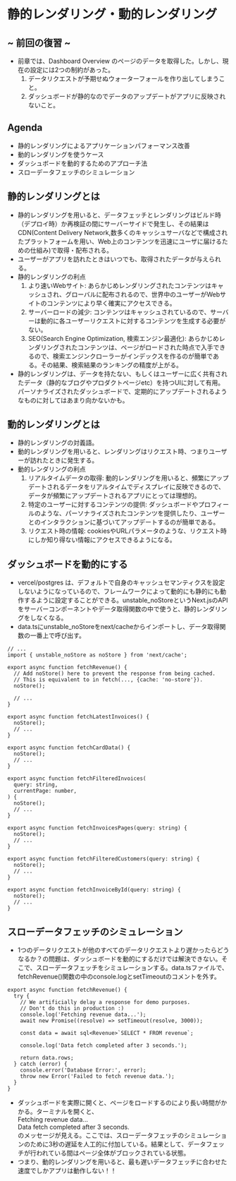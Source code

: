 # 静的レンダリング・動的レンダリング  
## ~ 前回の復習 ~  
* 前章では、Dashboard Overview のページのデータを取得した。しかし、現在の設定には2つの制約があった。  
    1. データリクエストが予期せぬウォーターフォールを作り出してしまうこと。  
    2. ダッシュボードが静的なのでデータのアップデートがアプリに反映されないこと。  

## Agenda
* 静的レンダリングによるアプリケーションパフォーマンス改善  
* 動的レンダリングを使うケース  
* ダッシュボードを動的するためのアプローチ法  
* スローデータフェッチのシミュレーション  

## 静的レンダリングとは  
* 静的レンダリングを用いると、データフェッチとレンダリングはビルド時（デプロイ時）か再検証の間にサーバーサイドで発生し、その結果はCDN(Content Delivery Network,数多くのキャッシュサーバなどで構成されたプラットフォームを用い、Web上のコンテンツを迅速にユーザに届けるための仕組み)で取得・配布される。  
* ユーザーがアプリを訪れたときはいつでも、取得されたデータが与えられる。
* 静的レンダリングの利点  
    1. より速いWebサイト: あらかじめレンダリングされたコンテンツはキャッシュされ、グローバルに配布されるので、世界中のユーザーがWebサイトのコンテンツにより早く確実にアクセスできる。
    2. サーバーロードの減少: コンテンツはキャッシュされているので、サーバーは動的に各ユーザーリクエストに対するコンテンツを生成する必要がない。  
    3. SEO(Search Engine Optimization, 検索エンジン最適化): あらかじめレンダリングされたコンテンツは、ページがロードされた時点で入手できるので、検索エンジンクローラーがインデックスを作るのが簡単である。その結果、検索結果のランキングの精度が上がる。  
* 静的レンダリングは、データを持たない、もしくはユーザーに広く共有されたデータ（静的なブログやプロダクトページetc）を持つUIに対して有用。パーソナライズされたダッシュボードで、定期的にアップデートされるようなものに対してはあまり向かないかも。  

## 動的レンダリングとは
* 静的レンダリングの対義語。  
* 動的レンダリングを用いると、レンダリングはリクエスト時、つまりユーザーが訪れたときに発生する。  
* 動的レンダリングの利点  
    1. リアルタイムデータの取得: 動的レンダリングを用いると、頻繁にアップデートされるデータをリアルタイムでディスプレイに反映できるので、データが頻繁にアップデートされるアプリにとっては理想的。  
    2. 特定のユーザーに対するコンテンツの提供: ダッシュボードやプロフィールのような、パーソナライズされたコンテンツを提供したり、ユーザーとのインタラクションに基づいてアップデートするのが簡単である。  
    3. リクエスト時の情報: cookiesやURLパラメータのような、リクエスト時にしか知り得ない情報にアクセスできるようになる。

## ダッシュボードを動的にする  
* vercel/postgres は、デフォルトで自身のキャッシュセマンティクスを設定しないようになっているので、フレームワークによって動的にも静的にも動作するように設定することができる。unstable_noStoreというNext.jsのAPIをサーバーコンポーネントやデータ取得関数の中で使うと、静的レンダリングをしなくなる。  
* data.tsにunstable_noStoreをnext/cacheからインポートし、データ取得関数の一番上で呼び出す。  
~~~ 
// ...
import { unstable_noStore as noStore } from 'next/cache';
 
export async function fetchRevenue() {
  // Add noStore() here to prevent the response from being cached.
  // This is equivalent to in fetch(..., {cache: 'no-store'}).
  noStore();
 
  // ...
}
 
export async function fetchLatestInvoices() {
  noStore();
  // ...
}
 
export async function fetchCardData() {
  noStore();
  // ...
}
 
export async function fetchFilteredInvoices(
  query: string,
  currentPage: number,
) {
  noStore();
  // ...
}
 
export async function fetchInvoicesPages(query: string) {
  noStore();
  // ...
}
 
export async function fetchFilteredCustomers(query: string) {
  noStore();
  // ...
}
 
export async function fetchInvoiceById(query: string) {
  noStore();
  // ...
}
~~~  
## スローデータフェッチのシミュレーション  
* 1つのデータリクエストが他のすべてのデータリクエストより遅かったらどうなるか？の問題は、ダッシュボードを動的にするだけでは解決できない。そこで、スローデータフェッチをシミュレーションする。data.tsファイルで、fetchRevenue()関数の中のconsole.logとsetTimeoutのコメントを外す。
~~~
export async function fetchRevenue() {
  try {
    // We artificially delay a response for demo purposes.
    // Don't do this in production :)
    console.log('Fetching revenue data...');
    await new Promise((resolve) => setTimeout(resolve, 3000));
 
    const data = await sql<Revenue>`SELECT * FROM revenue`;
 
    console.log('Data fetch completed after 3 seconds.');
 
    return data.rows;
  } catch (error) {
    console.error('Database Error:', error);
    throw new Error('Failed to fetch revenue data.');
  }
}  
~~~  
* ダッシュボードを実際に開くと、ページをロードするのにより長い時間がかかる。ターミナルを開くと、  
    Fetching revenue data...  
    Data fetch completed after 3 seconds.  
のメッセージが見える。ここでは、スローデータフェッチのシミュレーションのために3秒の遅延を人工的に付加している。結果として、データフェッチが行われている間はページ全体がブロックされている状態。  
* つまり、動的レンダリングを用いると、最も遅いデータフェッチに合わせた速度でしかアプリは動作しない！！

